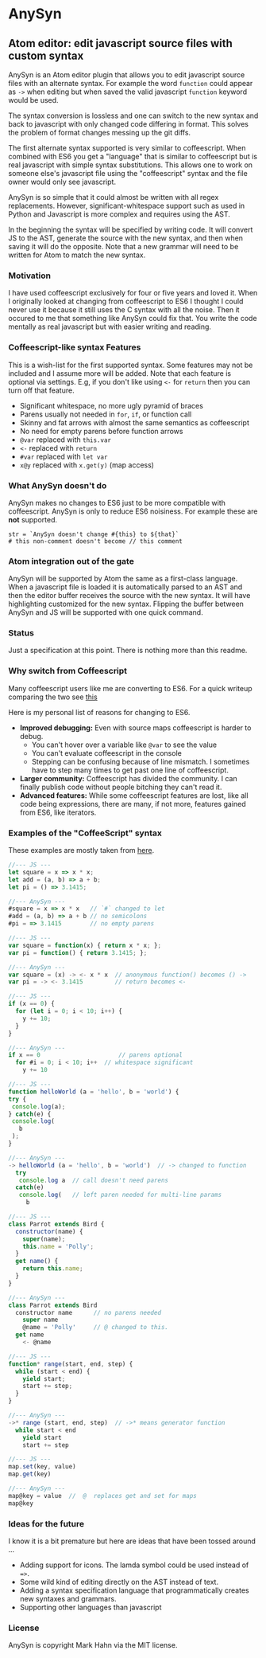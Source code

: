 # AnySyn

## Atom editor: edit javascript source files with custom syntax

AnySyn is an Atom editor plugin that allows you to edit javascript source files with an alternate syntax.  For example the word `function` could appear as `->` when editing but when saved the valid javascript `function` keyword would be used.  

The syntax conversion is lossless and one can switch to the new syntax and back to javascript with only changed code differing in format.  This solves the problem of format changes messing up the git diffs.

The first alternate syntax supported is very similar to coffeescript. When combined with ES6 you get a "language" that is similar to coffeescript but is real javascript with simple syntax substitutions. This allows one to work on someone else's javascript file using the "coffeescript" syntax and the file owner would only see javascript.

AnySyn is so simple that it could almost be written with all regex replacements. However, significant-whitespace support such as used in Python and Javascript is more complex and requires using the AST.

In the beginning the syntax will be specified by writing code. It will convert JS to the AST, generate the source with the new syntax, and then when saving it will do the opposite.  Note that a new grammar will need to be written for Atom to match the new syntax.

### Motivation

I have used coffeescript exclusively for four or five years and loved it.  When I originally looked at changing from coffeescript to ES6 I thought I could never use it because it still uses the C syntax with all the noise.  Then it occured to me that something like AnySyn could fix that.  You write the code mentally as real javascript but with easier writing and reading.

### Coffeescript-like syntax Features

This is a wish-list for the first supported syntax. Some features may not be included and I assume more will be added.  Note that each feature is optional via settings. E.g, if you don't like using `<-` for `return` then you can turn off that feature.

- Significant whitespace, no more ugly pyramid of braces
- Parens usually not needed in `for`, `if`, or function call
- Skinny and fat arrows with almost the same semantics as coffeescript
- No need for empty parens before function arrows
- `@var` replaced with `this.var`
- `<-`   replaced with `return`
- `#var` replaced with `let var`
- `x@y`  replaced with `x.get(y)` (map access)

### What AnySyn doesn't do

AnySyn makes no changes to ES6 just to be more compatible with coffeescript. AnySyn is only to reduce ES6 noisiness. For example these are **not** supported.

```
str = `AnySyn doesn't change #{this} to ${that}`
# this non-comment doesn't become // this comment
```

### Atom integration out of the gate 

AnySyn will be supported by Atom the same as a first-class language.  When a javascript file is loaded it is automatically parsed to an AST and then the editor buffer receives the source with the new syntax. It will have highlighting customized for the new syntax. Flipping the buffer between AnySyn and JS will be supported with one quick command.

### Status

Just a specification at this point.  There is nothing more than this readme.

### Why switch from Coffeescript

Many coffeescript users like me are converting to ES6.  For a quick writeup comparing the two see [this](https://gist.github.com/danielgtaylor/0b60c2ed1f069f118562)

Here is my personal list of reasons for changing to ES6.

- **Improved debugging:** Even with source maps coffeescript is harder to debug.  
  - You can't hover over a variable like `@var` to see the value
  - You can't evaluate coffeescript in the console  
  - Stepping can be confusing because of line mismatch.  I sometimes have to step many times to get past one line of coffeescript.
- **Larger community:**  Coffeescript has divided the community.  I can finally publish code without people bitching they can't read it.
- **Advanced features:**  While some coffeescript features are lost, like all code being expressions, there are many, if not more, features gained from ES6, like iterators.

### Examples of the "CoffeeScript" syntax

These examples are mostly taken from [here](https://medium.com/sons-of-javascript/javascript-an-introduction-to-es6-1819d0d89a0f).

```javascript
//--- JS ---
let square = x => x * x;
let add = (a, b) => a + b;
let pi = () => 3.1415;

//--- AnySyn ---
#square = x => x * x   // `#` changed to let
#add = (a, b) => a + b // no semicolons
#pi = => 3.1415        // no empty parens
```

```javascript
//--- JS ---
var square = function(x) { return x * x; };
var pi = function() { return 3.1415; };

//--- AnySyn ---
var square = (x) -> <- x * x  // anonymous function() becomes () ->
var pi = -> <- 3.1415         // return becomes <-
```


```javascript
//--- JS ---
if (x == 0) {
  for (let i = 0; i < 10; i++) {
    y += 10;
  }
}

//--- AnySyn ---
if x == 0                      // parens optional
  for #i = 0; i < 10; i++  // whitespace significant
    y += 10
```

```javascript
//--- JS ---
function helloWorld (a = 'hello', b = 'world') {
try {
 console.log(a);
} catch(e) {
 console.log(
   b
 );
}

//--- AnySyn ---
-> helloWorld (a = 'hello', b = 'world')  // -> changed to function
  try
   console.log a  // call doesn't need parens
  catch(e)
   console.log(   // left paren needed for multi-line params
     b
```

```javascript
//--- JS ---
class Parrot extends Bird {
  constructor(name) {
    super(name);
    this.name = 'Polly';
  }
  get name() { 
    return this.name;
  }
}

//--- AnySyn ---
class Parrot extends Bird
  constructor name      // no parens needed
    super name
    @name = 'Polly'     // @ changed to this.
  get name
    <- @name
```

```javascript
//--- JS ---
function* range(start, end, step) {
  while (start < end) {
    yield start;
    start += step;
  }
}

//--- AnySyn ---
->* range (start, end, step)  // ->* means generator function
  while start < end
    yield start
    start += step
```

```javascript
//--- JS ---
map.set(key, value)
map.get(key)

//--- AnySyn ---
map@key = value  //  @  replaces get and set for maps
map@key
```

### Ideas for the future

I know it is a bit premature but here are ideas that have been tossed around ...

- Adding support for icons.  The lamda symbol could be used instead of `=>`.
- Some wild kind of editing directly on the AST instead of text.
- Adding a syntax specification language that programmatically creates new syntaxes and grammars.
- Supporting other languages than javascript

### License
  AnySyn is copyright Mark Hahn via the MIT license.
